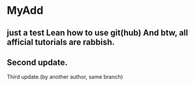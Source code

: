 # MyAdd
just a test
Lean how to use git(hub)
And btw, all afficial tutorials are rabbish.
---------------------------------------------
Second update.
---------------------------------------------
Third update.(by another author, same branch)
